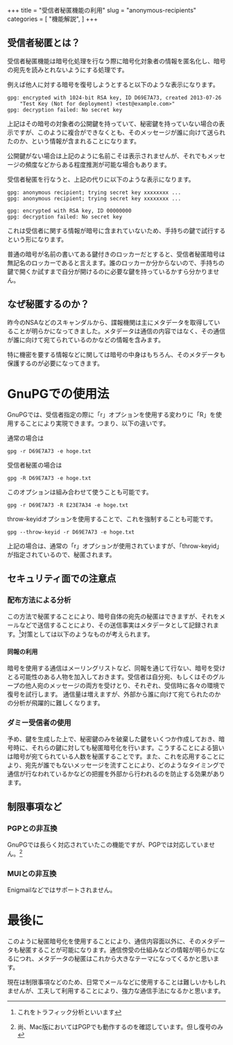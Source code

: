 +++
title = "受信者秘匿機能の利用"
slug = "anonymous-recipients"
categories = [
  "機能解説",
]
+++

## 受信者秘匿とは？

受信者秘匿機能は暗号化処理を行なう際に暗号化対象者の情報を匿名化し、暗号の宛先を読みとれないようにする処理です。

例えば他人に対する暗号を復号しようとすると以下のような表示になります。

    gpg: encrypted with 1024-bit RSA key, ID D69E7A73, created 2013-07-26
        "Test Key (Not for deployment) <test@example.com>"
    gpg: decryption failed: No secret key

上記はその暗号の対象者の公開鍵を持っていて、秘密鍵を持っていない場合の表示ですが、このように複合ができなくとも、そのメッセージが誰に向けて送られたのか、という情報が含まれることになります。

公開鍵がない場合は上記のように名前こそは表示されませんが、それでもメッセージの頻度などからある程度推測が可能な場合もあります。

受信者秘匿を行なうと、上記の代りに以下のような表示になります。

    gpg: anonymous recipient; trying secret key xxxxxxxx ...
    gpg: anonymous recipient; trying secret key xxxxxxxx ...

    gpg: encrypted with RSA key, ID 00000000
    gpg: decryption failed: No secret key

これは受信者に関する情報が暗号に含まれていないため、手持ちの鍵で試行するという形になります。

普通の暗号が名前の書いてある鍵付きのロッカーだとすると、受信者秘匿暗号は無記名のロッカーであると言えます。誰のロッカーか分からないので、手持ちの鍵で開くか試すまで自分が開けるのに必要な鍵を持っているかすら分かりません。

## なぜ秘匿するのか？

昨今のNSAなどのスキャンダルから、諜報機関は主にメタデータを取得していることが明らかになってきました。メタデータは通信の内容ではなく、その通信が誰に向けて宛てられているのかなどの情報を含みます。

特に機密を要する情報などに関しては暗号の中身はもちろん、そのメタデータも保護するのが必要になってきます。

# GnuPGでの使用法

GnuPGでは、受信者指定の際に「r」オプションを使用する変わりに「R」を使用することにより実現できます。つまり、以下の違いです。

通常の場合は

    gpg -r D69E7A73 -e hoge.txt

受信者秘匿の場合は

    gpg -R D69E7A73 -e hoge.txt

このオプションは組み合わせて使うことも可能です。

    gpg -r D69E7A73 -R E23E7A34 -e hoge.txt

throw-keyidオプションを使用することで、これを強制することも可能です。

    gpg --throw-keyid -r D69E7A73 -e hoge.txt

上記の場合は、通常の「r」オプションが使用されていますが、「throw-keyid」が指定されているので、秘匿されます。

## セキュリティ面での注意点

### 配布方法による分析

この方法で秘匿することにより、暗号自体の宛先の秘匿はできますが、それをメールなどで送信することにより、その送信事実はメタデータとして記録されます。[^1]対策としては以下のようなものが考えられます。

#### 同報の利用

暗号を使用する通信はメーリングリストなど、同報を通じて行ない、暗号を受けとる可能性のある人物を加入しておきます。受信者は自分宛、もしくはそのグループの他人宛のメッセージの両方を受けとり、それぞれ、受信時に各々の環境で復号を試行します。
通信量は増えますが、外部から誰に向けて宛てられたのかの分析が飛躍的に難しくなります。

### ダミー受信者の使用

予め、鍵を生成した上で、秘密鍵のみを破棄した鍵をいくつか作成しておき、暗号時に、それらの鍵に対しても秘匿暗号化を行います。こうすることによる狙いは暗号が宛てられている人数を秘匿することです。また、これを応用することにより、宛先が誰でもないメッセージを流すことにより、どのようなタイミングで通信が行なわれているかなどの把握を外部から行われるのを防止する効果があります。

## 制限事項など

### PGPとの非互換

GnuPGでは長らく対応されていたこの機能ですが、PGPでは対応していません。[^2]

### MUIとの非互換

Enigmailなどではサポートされません。

# 最後に

このように秘匿暗号化を使用することにより、通信内容面以外に、そのメタデータも秘匿することが可能になります。通信傍受の仕組みなどの情報が明らかになるにつれ、メタデータの秘匿はこれから大きなテーマになってくるかと思います。

現在は制限事項などのため、日常でメールなどに使用することは難しいかもしれませんが、工夫して利用することにより、強力な通信手法になるかと思います。

[^1]: これをトラフィック分析といいます
[^2]: 尚、Mac版においてはPGPでも動作するのを確認しています。但し復号のみ
